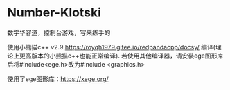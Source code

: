 # Number-Klotski
数字华容道，控制台游戏，写来练手的

使用小熊猫c++ v2.9 https://royqh1979.gitee.io/redpandacpp/docsy/ 编译(理论上更高版本的小熊猫c++也能正常编译).
若使用其他编译器，请安装ege图形库后将#include<ege.h>改为#include <graphics.h>

使用了ege图形库：https://xege.org/
